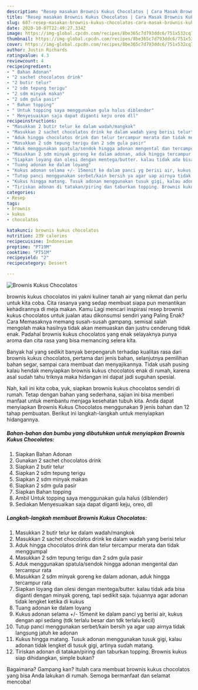 ```yaml
---
description: "Resep masakan Brownis Kukus Chocolatos | Cara Masak Brownis Kukus Chocolatos Yang Mudah Dan Praktis"
title: "Resep masakan Brownis Kukus Chocolatos | Cara Masak Brownis Kukus Chocolatos Yang Mudah Dan Praktis"
slug: 607-resep-masakan-brownis-kukus-chocolatos-cara-masak-brownis-kukus-chocolatos-yang-mudah-dan-praktis
date: 2020-10-07T22:49:27.334Z
image: https://img-global.cpcdn.com/recipes/8be365c7d793ddc6/751x532cq70/brownis-kukus-chocolatos-foto-resep-utama.jpg
thumbnail: https://img-global.cpcdn.com/recipes/8be365c7d793ddc6/751x532cq70/brownis-kukus-chocolatos-foto-resep-utama.jpg
cover: https://img-global.cpcdn.com/recipes/8be365c7d793ddc6/751x532cq70/brownis-kukus-chocolatos-foto-resep-utama.jpg
author: Justin Richards
ratingvalue: 4.3
reviewcount: 4
recipeingredient:
- " Bahan Adonan"
- "2 sachet chocolatos drink"
- "2 butir telur"
- "2 sdm tepung terigu"
- "2 sdm minyak makan"
- "2 sdm gula pasir"
- " Bahan topping"
- " Untuk topping saya menggunakan gula halus diblender"
- " Menyesuaikan saja dapat diganti keju oreo dll"
recipeinstructions:
- "Masukkan 2 butir telur ke dalam wadah/mangkok"
- "Masukkan 2 sachet chocolatos drink ke dalam wadah yang berisi telur"
- "Aduk hingga chocolatos drink dan telur tercampur merata dan tidak menggumpal"
- "Masukkan 2 sdm tepung terigu dan 2 sdm gula pasir"
- "Aduk menggunakan spatula/sendok hingga adonan mengental dan tercampur rata"
- "Masukkan 2 sdm minyak goreng ke dalam adonan, aduk hingga tercampur rata"
- "Siapkan loyang dan olesi dengan mentega/butter. kalau tidak ada bisa diganti dengan minyak goreng, tapi sedikit saja. tujuannya agar adonan tidak lengket ketika di kukus"
- "Tuang adonan ke dalam loyang"
- "Kukus adonan selama +/- 15menit ke dalam panci yg berisi air, kukus dengan api sedang (tdk terlalu besar dan tdk terlalu kecil)"
- "Tutup panci menggunakan serbet/kain bersih ya agar uap airnya tidak langsung jatuh ke adonan"
- "Kukus hingga matang. Tusuk adonan menggunakan tusuk gigi, kalau adonan tidak lengket di tusuk gigi, artinya sudah matang."
- "Tiriskan adonan di tatakan/piring dan taburkan topping. Brownis kukus siap dihidangkan, simple bukan?"
categories:
- Resep
tags:
- brownis
- kukus
- chocolatos

katakunci: brownis kukus chocolatos 
nutrition: 239 calories
recipecuisine: Indonesian
preptime: "PT19M"
cooktime: "PT51M"
recipeyield: "2"
recipecategory: Dessert

---
```



![Brownis Kukus Chocolatos](https://img-global.cpcdn.com/recipes/8be365c7d793ddc6/751x532cq70/brownis-kukus-chocolatos-foto-resep-utama.jpg)


brownis kukus chocolatos ini yakni kuliner tanah air yang nikmat dan perlu untuk kita coba. Cita rasanya yang sedap membuat siapa pun menantikan kehadirannya di meja makan.
Kamu Lagi mencari inspirasi resep brownis kukus chocolatos untuk jualan atau dikonsumsi sendiri yang Paling Enak? Cara Memasaknya memang susah-susah gampang. semisal salah mengolah maka hasilnya tidak akan memuaskan dan justru cenderung tidak enak. Padahal brownis kukus chocolatos yang enak selayaknya punya aroma dan cita rasa yang bisa memancing selera kita.

Banyak hal yang sedikit banyak berpengaruh terhadap kualitas rasa dari brownis kukus chocolatos, pertama dari jenis bahan, selanjutnya pemilihan bahan segar, sampai cara membuat dan menyajikannya. Tidak usah pusing kalau hendak menyiapkan brownis kukus chocolatos enak di rumah, karena asal sudah tahu triknya maka hidangan ini dapat jadi suguhan spesial.




Nah, kali ini kita coba, yuk, siapkan brownis kukus chocolatos sendiri di rumah. Tetap dengan bahan yang sederhana, sajian ini bisa memberi manfaat untuk membantu menjaga kesehatan tubuh kita. Anda dapat menyiapkan Brownis Kukus Chocolatos menggunakan 9 jenis bahan dan 12 tahap pembuatan. Berikut ini langkah-langkah untuk menyiapkan hidangannya.

<!--inarticleads1-->

##### Bahan-bahan dan bumbu yang dibutuhkan untuk menyiapkan Brownis Kukus Chocolatos:

1. Siapkan  Bahan Adonan
1. Gunakan 2 sachet chocolatos drink
1. Siapkan 2 butir telur
1. Siapkan 2 sdm tepung terigu
1. Siapkan 2 sdm minyak makan
1. Siapkan 2 sdm gula pasir
1. Siapkan  Bahan topping
1. Ambil  Untuk topping saya menggunakan gula halus (diblender)
1. Sediakan  Menyesuaikan saja dapat diganti keju, oreo, dll




<!--inarticleads2-->

##### Langkah-langkah membuat Brownis Kukus Chocolatos:

1. Masukkan 2 butir telur ke dalam wadah/mangkok
1. Masukkan 2 sachet chocolatos drink ke dalam wadah yang berisi telur
1. Aduk hingga chocolatos drink dan telur tercampur merata dan tidak menggumpal
1. Masukkan 2 sdm tepung terigu dan 2 sdm gula pasir
1. Aduk menggunakan spatula/sendok hingga adonan mengental dan tercampur rata
1. Masukkan 2 sdm minyak goreng ke dalam adonan, aduk hingga tercampur rata
1. Siapkan loyang dan olesi dengan mentega/butter. kalau tidak ada bisa diganti dengan minyak goreng, tapi sedikit saja. tujuannya agar adonan tidak lengket ketika di kukus
1. Tuang adonan ke dalam loyang
1. Kukus adonan selama +/- 15menit ke dalam panci yg berisi air, kukus dengan api sedang (tdk terlalu besar dan tdk terlalu kecil)
1. Tutup panci menggunakan serbet/kain bersih ya agar uap airnya tidak langsung jatuh ke adonan
1. Kukus hingga matang. Tusuk adonan menggunakan tusuk gigi, kalau adonan tidak lengket di tusuk gigi, artinya sudah matang.
1. Tiriskan adonan di tatakan/piring dan taburkan topping. Brownis kukus siap dihidangkan, simple bukan?




Bagaimana? Gampang kan? Itulah cara membuat brownis kukus chocolatos yang bisa Anda lakukan di rumah. Semoga bermanfaat dan selamat mencoba!
